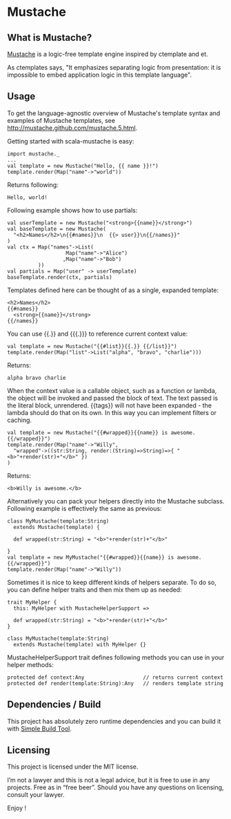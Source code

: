Mustache
========

What is Mustache?
-----------------
[Mustache][1] is a logic-free template engine inspired by ctemplate and et. 

As ctemplates says, "It emphasizes separating logic from presentation: it is impossible
to embed application logic in this template language".

Usage
-----
To get the language-agnostic overview of Mustache's template syntax and examples of
Mustache templates, see <http://mustache.github.com/mustache.5.html>. 

Getting started with scala-mustache is easy:

    import mustache._
    ...
    val template = new Mustache("Hello, {{ name }}!")
    template.render(Map("name"->"world"))

Returns following:

    Hello, world!


Following example shows how to use partials:

    val userTemplate = new Mustache("<strong>{{name}}</strong>")
    val baseTemplate = new Mustache(
      "<h2>Names</h2>\n{{#names}}\n  {{> user}}\n{{/names}}"
    )
    val ctx = Map("names"->List(
                       Map("name"->"Alice")
                      ,Map("name"->"Bob")
              ))
    val partials = Map("user" -> userTemplate)
    baseTemplate.render(ctx, partials)

Templates defined here can be thought of as a single, expanded template:

    <h2>Names</h2>
    {{#names}}
      <strong>{{name}}</strong>
    {{/names}}

You can use {{.}} and {{{.}}} to reference current context value:

    val template = new Mustache("{{#list}}{{.}} {{/list}}")
    template.render(Map("list"->List("alpha", "bravo", "charlie")))

Returns:

    alpha bravo charlie

When the context value is a callable object, such as a function or lambda, the object
will be invoked and passed the block of text. The text passed is the literal block,
unrendered. {{tags}} will not have been expanded - the lambda should do that on its
own. In this way you can implement filters or caching.

    val template = new Mustache("{{#wrapped}}{{name}} is awesome.{{/wrapped}}")
    template.render(Map("name"->"Willy",
      "wrapped"->((str:String, render:(String)=>String)=>{ "<b>"+render(str)+"</b>" })
    )

Returns:

    <b>Willy is awesome.</b>

Alternatively you can pack your helpers directly into the Mustache subclass. Following
example is effectively the same as previous:

    class MyMustache(template:String) 
      extends Mustache(template) {

      def wrapped(str:String) = "<b>"+render(str)+"</b>"

    }
    val template = new MyMustache("{{#wrapped}}{{name}} is awesome.{{/wrapped}}") 
    template.render(Map("name"->"Willy"))

Sometimes it is nice to keep different kinds of helpers separate. To do so, you can
define helper traits and then mix them up as needed:

    trait MyHelper {
      this: MyHelper with MustacheHelperSupport =>

      def wrapped(str:String) = "<b>"+render(str)+"</b>"
    }

    class MyMustache(template:String) 
      extends Mustache(template) with MyHelper {}

MustacheHelperSupport trait defines following methods you can use in your helper methods:

    protected def context:Any                   // returns current context
    protected def render(template:String):Any   // renders template string


Dependencies / Build
--------------------
This project has absolutely zero runtime dependencies and you can build it with [Simple Build Tool][2].


Licensing
---------
This project is licensed under the MIT license. 

I’m not a lawyer and this is not a legal advice, but it is free to use in any projects.
Free as in “free beer”. Should you have any questions on licensing, consult your
lawyer.

Enjoy !

[1]: http://github.com/defunkt/mustache
[2]: http://code.google.com/p/simple-build-tool/
